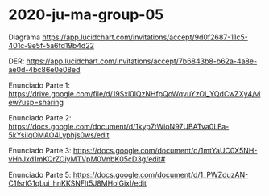 # 2020-ju-ma-group-05

Diagrama 
https://app.lucidchart.com/invitations/accept/9d0f2687-11c5-401c-9e5f-5a6fd19b4d22

DER:
https://app.lucidchart.com/invitations/accept/7b6843b8-b62a-4a8e-ae0d-4bc86e0e08ed

Enunciado Parte 1:
https://drive.google.com/file/d/19Sxl0lQzNHfpQoWqvuYzOl_YQdCwZXy4/view?usp=sharing

Enunciado Parte 2:
https://docs.google.com/document/d/1kyp7tWioN97UBATva0LFa-5kYsiIqOMAO4Lyphjs0ws/edit

Enunciado Parte 3:
https://docs.google.com/document/d/1mtYaUC0X5NH-vHnJxd1mKQrZOiyMTVpM0VnbK05cD3g/edit#

Enunciado Parte 5:
https://docs.google.com/document/d/1_PWZduzAN-C1fsrlG1qLui_hnKKSNFlt5J8MHolGixI/edit
